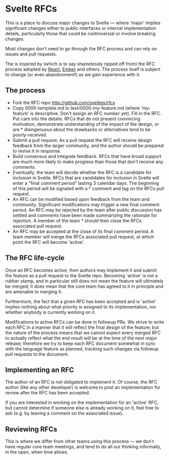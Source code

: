 # Svelte RFCs

This is a place to discuss major changes to Svelte — where 'major' implies significant changes either to public interfaces or internal implementation details, particularly those that could be controversial or involve breaking changes.

Most changes don't need to go through the RFC process and can rely on issues and pull requests.

The is inspired by (which is to say shamelessly ripped off from) the RFC process adopted by [React](https://github.com/reactjs/rfcs), [Ember](https://github.com/emberjs/rfcs) and others. The process itself is subject to change (or even abandonment!) as we gain experience with it.


## The process

* Fork the RFC repo http://github.com/sveltejs/rfcs
* Copy 0000-template.md to text/0000-my-feature.md (where 'my-feature' is descriptive. Don't assign an RFC number yet).
Fill in the RFC. Put care into the details: RFCs that do not present convincing motivation, demonstrate understanding of the impact of the design, or are * disingenuous about the drawbacks or alternatives tend to be poorly-received.
* Submit a pull request. As a pull request the RFC will receive design feedback from the larger community, and the author should be prepared to revise it in response.
* Build consensus and integrate feedback. RFCs that have broad support are much more likely to make progress than those that don't receive any comments.
* Eventually, the team will decide whether the RFC is a candidate for inclusion in Svelte.
RFCs that are candidates for inclusion in Svelte will enter a "final comment period" lasting 3 calendar days. The beginning of this period will be signaled with a * comment and tag on the RFCs pull request.
* An RFC can be modified based upon feedback from the team and community. Significant modifications may trigger a new final comment period.
An RFC may be rejected by the team after public discussion has settled and comments have been made summarizing the rationale for rejection. A member of the team * should then close the RFCs associated pull request.
* An RFC may be accepted at the close of its final comment period. A team member will merge the RFCs associated pull request, at which point the RFC will become 'active'.


## The RFC life-cycle

Once an RFC becomes active, then authors may implement it and submit the feature as a pull request to the Svelte repo. Becoming 'active' is not a rubber stamp, and in particular still does not mean the feature will ultimately be merged; it does mean that the core team has agreed to it in principle and are amenable to merging it.

Furthermore, the fact that a given RFC has been accepted and is 'active' implies nothing about what priority is assigned to its implementation, nor whether anybody is currently working on it.

Modifications to active RFCs can be done in followup PRs. We strive to write each RFC in a manner that it will reflect the final design of the feature; but the nature of the process means that we cannot expect every merged RFC to actually reflect what the end result will be at the time of the next major release; therefore we try to keep each RFC document somewhat in sync with the language feature as planned, tracking such changes via followup pull requests to the document.


## Implementing an RFC

The author of an RFC is not obligated to implement it. Of course, the RFC author (like any other developer) is welcome to post an implementation for review after the RFC has been accepted.

If you are interested in working on the implementation for an 'active' RFC, but cannot determine if someone else is already working on it, feel free to ask (e.g. by leaving a comment on the associated issue).


## Reviewing RFCs

This is where we differ from other teams using this process — we don't have regular core team meetings, and tend to do all our thinking informally, in the open, when time allows.